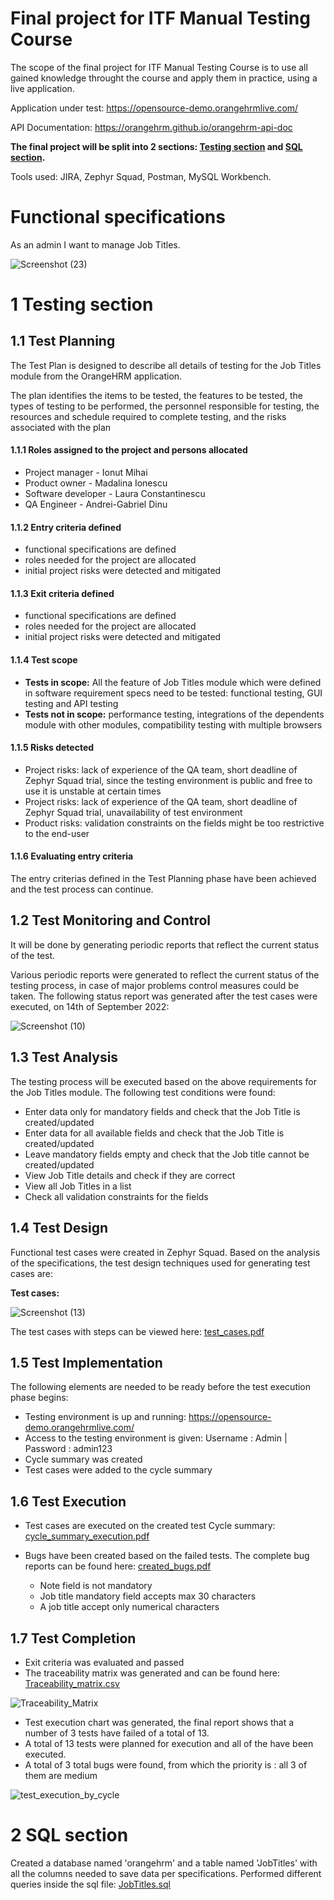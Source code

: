 # Final project for ITF Manual Testing Course

The scope of the final project for ITF Manual Testing Course is to use all gained knowledge throught the course and apply them in practice, using a live application. 

Application under test: https://opensource-demo.orangehrmlive.com/

API Documentation: https://orangehrm.github.io/orangehrm-api-doc

**The final project will be split into 2 sections: [Testing section](https://github.com/julai215/itf_final_project_example_and_portofolio/blob/main/Final%20Project/README.md#1-testing-section) and [SQL section](https://github.com/julai215/itf_final_project_example_and_portofolio/blob/main/Final%20Project/README.md#2-sql-section).**

Tools used: JIRA, Zephyr Squad, Postman, MySQL Workbench.

# Functional specifications

As an admin I want to manage Job Titles.



![Screenshot (23)](https://user-images.githubusercontent.com/112575548/191447776-0082ce19-9662-4778-b8a3-32f1b2b94e38.png)




# 1 Testing section

## 1.1 Test Planning

The Test Plan is designed to describe all details of testing for the Job Titles module from the OrangeHRM application. 

The plan identifies the items to be tested, the features to be tested, the types of testing to be performed, the personnel responsible for testing, the resources and schedule required to complete testing, and the risks associated with the plan

#### 1.1.1 Roles assigned to the project and persons allocated

* Project manager - Ionut Mihai
* Product owner - Madalina Ionescu
* Software developer - Laura Constantinescu
* QA Engineer - Andrei-Gabriel Dinu


#### 1.1.2 Entry criteria defined

* functional specifications are defined
* roles needed for the project are allocated
* initial project risks were detected and mitigated



#### 1.1.3 Exit criteria defined

* functional specifications are defined
* roles needed for the project are allocated
* initial project risks were detected and mitigated

#### 1.1.4 Test scope

* __Tests in scope:__ All the feature of Job Titles module which were defined in software requirement specs need to be tested: functional testing, GUI testing and API testing
* __Tests not in scope:__ performance testing, integrations of the dependents module with other modules, compatibility testing with multiple browsers

#### 1.1.5 Risks detected

* Project risks: lack of experience of the QA team, short deadline of Zephyr Squad trial, since the testing environment is public and free to use it is unstable at certain times
* Project risks: lack of experience of the QA team, short deadline of Zephyr Squad trial, unavailability of test environment
* Product risks: validation constraints on the fields might be too restrictive to the end-user

#### 1.1.6 Evaluating entry criteria

The entry criterias defined in the Test Planning phase have been achieved and the test process can continue. 

## 1.2 Test Monitoring and Control

It will be done by generating periodic reports that reflect the current status of the test.

Various periodic reports were generated to reflect the current status of the testing process, in case of major problems control measures could be taken. The following status report was generated after the test cases were executed, on 14th of September 2022:



![Screenshot (10)](https://user-images.githubusercontent.com/112575548/190607424-4d21e493-c8e1-48ad-875f-586105994098.png)



## 1.3 Test Analysis

The testing process will be executed based on the above requirements for the Job Titles module. The following test conditions were found:
* Enter data only for mandatory fields and check that the Job Title is created/updated
* Enter data for all available fields and check that the Job Title is created/updated
* Leave mandatory fields empty and check that the Job title cannot be created/updated
* View Job Title details and check if they are correct
* View all Job Titles in a list
* Check all validation constraints for the fields

## 1.4 Test Design

Functional test cases were created in Zephyr Squad. Based on the analysis of the specifications, the test design techniques used for generating test cases 
are:

**Test cases:**

![Screenshot (13)](https://user-images.githubusercontent.com/112575548/190664480-cf7c6b4b-836c-4fdc-a799-5480dd54bfa5.png)


The test cases with steps can be viewed here: [test_cases.pdf](https://github.com/AndreiGabriel1/manual_testing_portofolio/blob/main/Final%20Project/filtrare%20test%20cases.pdf)

## 1.5 Test Implementation

The following elements are needed to be ready before the test execution phase begins:

* Testing environment is up and running: https://opensource-demo.orangehrmlive.com/
* Access to the testing environment is given: Username : Admin | Password : admin123
* Cycle summary was created
* Test cases were added to the cycle summary

## 1.6 Test Execution

* Test cases are executed on the created test Cycle summary: [cycle_summary_execution.pdf](https://github.com/AndreiGabriel1/manual_testing_portofolio/blob/main/Final%20Project/Job_Titles_cycle_summary_execution.pdf)
* Bugs have been created based on the failed tests. The complete bug reports can be found here: [created_bugs.pdf](https://github.com/AndreiGabriel1/manual_testing_portofolio/blob/main/Final%20Project/Job_Titles_Created_Bugs.pdf)

    *  Note field is not mandatory
    *  Job title mandatory field accepts max 30 characters
    *  A job title accept only numerical characters
    
    


## 1.7 Test Completion

* Exit criteria was evaluated and passed
* The traceability matrix was generated and can be found here: [Traceability_matrix.csv]()

![Traceability_Matrix](https://user-images.githubusercontent.com/112575548/190672447-0cb1f450-3934-4d33-880b-4126b1fbd03a.png)


* Test execution chart was generated, the final report shows that a number of 3 tests have failed of a total of 13.
* A total of 13 tests were planned for execution and all of the have been executed.
* A total of 3 total bugs were found, from which the priority is : all 3 of them are medium


![test_execution_by_cycle](https://user-images.githubusercontent.com/112575548/190670451-78e95ae9-c4f2-40e2-87ad-09d8c1e38a18.png)


# 2 SQL section

Created a database named 'orangehrm' and a table named 'JobTitles' with all the columns needed to save data per specifications. Performed different queries inside the sql file: [JobTitles.sql](https://github.com/AndreiGabriel1/manual_testing_portofolio/blob/main/Final%20Project/JobTitles.sql)

